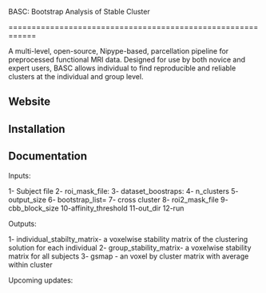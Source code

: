 BASC: Bootstrap Analysis of Stable Cluster

============================================================

A multi-level, open-source, Nipype-based, parcellation pipeline for preprocessed functional MRI data. Designed for use by both novice and expert users, BASC allows individual to find reproducible and reliable clusters at the individual and group level.

Website
-------


Installation
------------


Documentation
-------------
Inputs:

1- Subject file
2- roi_mask_file:
3- dataset_boostraps:
4- n_clusters
5- output_size
6- bootstrap_list= 
7- cross cluster
8- roi2_mask_file
9- cbb_block_size
10-affinity_threshold
11-out_dir
12-run

Outputs:

1- individual_stabilty_matrix- a voxelwise stability matrix of the clustering solution for each individual
2- group_stability_matrix- a voxelwise stability matrix for all subjects
3- gsmap - an voxel by cluster matrix with average within cluster

Upcoming updates:
